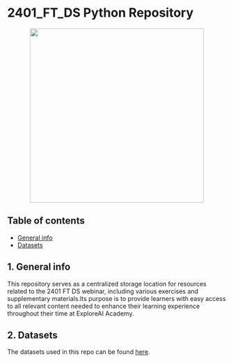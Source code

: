 # 2401_FT_DS Python Repository

<div id="main image" align="center">
  <img src="https://github.com/marcmarais/2401ftds_python/blob/main/Python_Final_Project/images/Repo_image.jpeg" width="400" height="400" alt=""/>
</div>


## Table of contents
* [General info](#project-description)
* [Datasets](#dataset)



## 1. General info <a class="anchor" id="project-description"></a>

This repository serves as a centralized storage location for resources related to the 2401 FT DS webinar, including various exercises and supplementary materials.Its purpose is to provide learners with easy access to all relevant content needed to enhance their learning experience throughout their time at ExploreAI Academy.




## 2. Datasets <a class="anchor" id="dataset"></a>
The datasets used in this repo can be found [here]().

